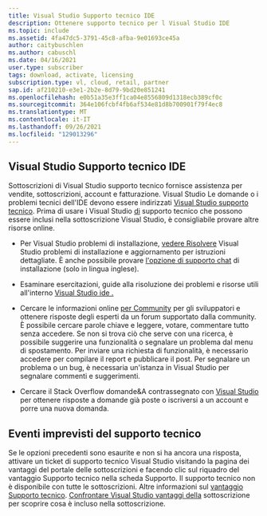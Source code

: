 ```yaml
---
title: Visual Studio Supporto tecnico IDE
description: Ottenere supporto tecnico per l Visual Studio IDE
ms.topic: include
ms.assetid: 4fa47dc5-3791-45c8-afba-9e01693ce45a
author: caitybuschlen
ms.author: cabuschl
ms.date: 04/16/2021
user.type: subscriber
tags: download, activate, licensing
subscription.type: vl, cloud, retail, partner
sap.id: af210210-e3e1-2b2e-8d79-9bd20e851241
ms.openlocfilehash: e0b51a35e3ff1ca04e8556809d1318ecb389cf0c
ms.sourcegitcommit: 364e106fcbf4fb6af534e81d8b700901f79f4ec8
ms.translationtype: MT
ms.contentlocale: it-IT
ms.lasthandoff: 09/26/2021
ms.locfileid: "129013296"
---
```

## <a name="visual-studio-ide-technical-support"></a>Visual Studio Supporto tecnico IDE 

Sottoscrizioni di Visual Studio supporto tecnico fornisce assistenza per vendite, sottoscrizioni, account e fatturazione. Visual Studio Le domande o i problemi tecnici dell'IDE devono essere indirizzati [Visual Studio supporto tecnico](https://visualstudio.microsoft.com/vs/support/). Prima di usare i Visual Studio [di](https://docs.microsoft.com/visualstudio/subscriptions/vs-tech-support) supporto tecnico che possono essere inclusi nella sottoscrizione Visual Studio, è consigliabile provare altre risorse online.

- Per Visual Studio problemi di installazione, [vedere Risolvere](https://docs.microsoft.com/visualstudio/install/troubleshooting-installation-issues) Visual Studio problemi di installazione e aggiornamento per istruzioni dettagliate. È anche possibile provare [l'opzione di supporto chat](https://visualstudio.microsoft.com/vs/support/#talktous) di installazione (solo in lingua inglese).

- Esaminare esercitazioni, guide alla risoluzione dei problemi e risorse utili all'interno [Visual Studio ide .](https://docs.microsoft.com/visualstudio/ide/) 

- Cercare le informazioni online [per Community](https://developercommunity.visualstudio.com/) per gli sviluppatori e ottenere risposte degli esperti da un forum supportato dalla community. È possibile cercare parole chiave e leggere, votare, commentare tutto senza accedere. Se non si trova ciò che serve con una ricerca, è possibile suggerire una funzionalità o segnalare un problema dal menu di spostamento. Per inviare una richiesta di funzionalità, è necessario accedere per compilare il report e pubblicare il post. Per segnalare un problema o un bug, è necessaria un'istanza in Visual Studio per segnalare commenti e suggerimenti.  

- Cercare il Stack Overflow domande&A contrassegnato con [Visual Studio](https://stackoverflow.com/questions/tagged/visual-studio?tab=Newest) per ottenere risposte a domande già poste o iscriversi a un account e porre una nuova domanda.  

## <a name="technical-support-incidents"></a>Eventi imprevisti del supporto tecnico 

Se le opzioni precedenti sono esaurite e non si ha ancora una risposta, attivare [](https://my.visualstudio.com/Benefits) un ticket di supporto tecnico Visual Studio visitando la pagina dei vantaggi del portale delle sottoscrizioni e facendo clic sul riquadro del vantaggio Supporto tecnico nella scheda Supporto. Il supporto tecnico non è disponibile con tutte le sottoscrizioni. Altre informazioni sul [vantaggio Supporto tecnico](https://docs.microsoft.com/visualstudio/subscriptions/vs-tech-support). [Confrontare Visual Studio vantaggi della](https://visualstudio.microsoft.com/vs/benefits/#azure?cat=visual-studio-enterprise-subscription) sottoscrizione per scoprire cosa è incluso nella sottoscrizione.